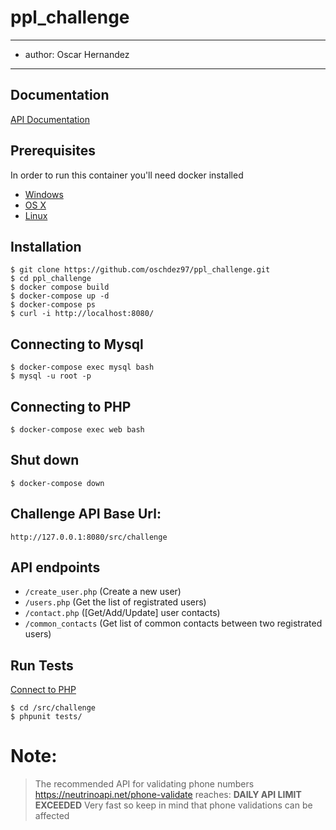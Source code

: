 # ppl_challenge

---
- author: Oscar Hernandez
---

## Documentation
[API Documentation](https://documenter.getpostman.com/view/19210562/2s7YYpfRSk)


## Prerequisites
In order to run this container you'll need docker installed
* [Windows](https://docs.docker.com/get-started/)
* [OS X](https://docs.docker.com/get-started/)
* [Linux](https://docs.docker.com/get-started/)

## Installation
```shell
$ git clone https://github.com/oschdez97/ppl_challenge.git
$ cd ppl_challenge
$ docker compose build
$ docker-compose up -d
$ docker-compose ps
$ curl -i http://localhost:8080/
```

## Connecting to Mysql
```shell
$ docker-compose exec mysql bash
$ mysql -u root -p
```

## Connecting to PHP
```shell
$ docker-compose exec web bash
```

## Shut down
```shell
$ docker-compose down
```

## Challenge API Base Url: 
`http://127.0.0.1:8080/src/challenge`


## API endpoints
 - `/create_user.php` (Create a new user)
 - `/users.php` (Get the list of registrated users)
 - `/contact.php` ([Get/Add/Update] user contacts)
 - `/common_contacts` (Get list of common contacts between two registrated users)

## Run Tests
[Connect to PHP](#connecting-to-php)
```shell
$ cd /src/challenge
$ phpunit tests/
```

# Note:
> The recommended API for validating phone numbers https://neutrinoapi.net/phone-validate reaches: **DAILY API LIMIT EXCEEDED** Very fast so keep in mind that phone validations can be affected